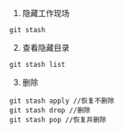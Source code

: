  
1. 隐藏工作现场
```
git stash
```


2. 查看隐藏目录
```
git stash list
```

3. 删除
```
git stash apply //恢复不删除
git stash drop //删除
git stash pop //恢复并删除
```

